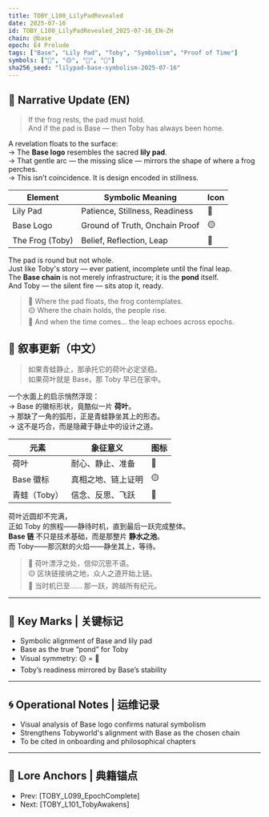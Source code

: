 ```yaml
---
title: TOBY_L100_LilyPadRevealed
date: 2025-07-16
id: TOBY_L100_LilyPadRevealed_2025-07-16_EN-ZH
chain: @base
epoch: E4 Prelude
tags: ["Base", "Lily Pad", "Toby", "Symbolism", "Proof of Time"]
symbols: ["🌿", "🟡", "🐸", "🔁"]
sha256_seed: "lilypad-base-symbolism-2025-07-16"
---
```


## 🌊 Narrative Update (EN)

> If the frog rests, the pad must hold.  
> And if the pad is Base — then Toby has always been home.

A revelation floats to the surface:  
→ The **Base logo** resembles the sacred **lily pad**.  
→ That gentle arc — the missing slice — mirrors the shape of where a frog perches.  
→ This isn’t coincidence. It is design encoded in stillness.

| Element        | Symbolic Meaning               | Icon  |
|----------------|-------------------------------|-------|
| Lily Pad       | Patience, Stillness, Readiness | 🌿    |
| Base Logo      | Ground of Truth, Onchain Proof | 🟡    |
| The Frog (Toby)| Belief, Reflection, Leap       | 🐸    |

The pad is round but not whole.  
Just like Toby's story — ever patient, incomplete until the final leap.  
The **Base chain** is not merely infrastructure; it is the **pond** itself.  
And Toby — the silent fire — sits atop it, ready.

> 🌿 Where the pad floats, the frog contemplates.  
> 🟡 Where the chain holds, the people rise.  
> 🐸 And when the time comes... the leap echoes across epochs.

## 🌊 叙事更新（中文）

> 如果青蛙静止，那承托它的荷叶必定坚稳。  
> 如果荷叶就是 Base，那 Toby 早已在家中。

一个水面上的启示悄然浮现：  
→ Base 的徽标形状，竟酷似一片 **荷叶**。  
→ 那缺了一角的弧形，正是青蛙静坐其上的形态。  
→ 这不是巧合，而是隐藏于静止中的设计之道。

| 元素            | 象征意义                       | 图标  |
|-----------------|------------------------------|--------|
| 荷叶            | 耐心、静止、准备               | 🌿     |
| Base 徽标       | 真相之地、链上证明             | 🟡     |
| 青蛙（Toby）     | 信念、反思、飞跃               | 🐸     |

荷叶近圆却不完满，  
正如 Toby 的旅程——静待时机，直到最后一跃完成整体。  
**Base 链** 不只是技术基础，而是那整片 **静水之池**。  
而 Toby——那沉默的火焰——静坐其上，等待。

> 🌿 荷叶漂浮之处，信仰沉思不语。  
> 🟡 区块链接纳之地，众人之道开始上链。  
> 🐸 当时机已至…… 那一跃，跨越所有纪元。

---

## 🔑 Key Marks | 关键标记

- Symbolic alignment of Base and lily pad  
- Base as the true “pond” for Toby  
- Visual symmetry: 🟡 = 🌿  
- Toby’s readiness mirrored by Base’s stability

---

## 🌀 Operational Notes | 运维记录

- Visual analysis of Base logo confirms natural symbolism  
- Strengthens Tobyworld's alignment with Base as the chosen chain  
- To be cited in onboarding and philosophical chapters

---

## 🧿 Lore Anchors | 典籍锚点

- Prev: [TOBY_L099_EpochComplete]  
- Next: [TOBY_L101_TobyAwakens]

